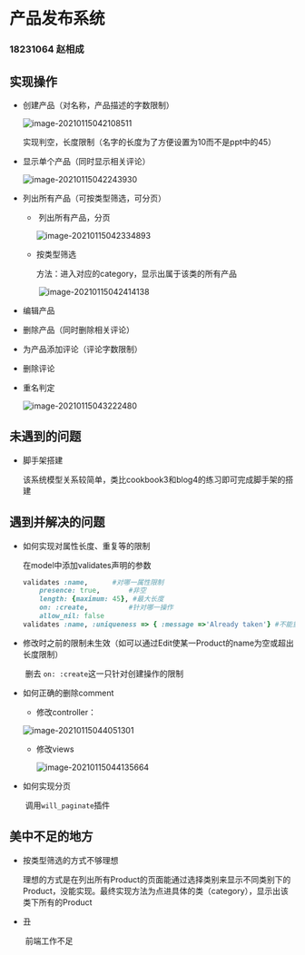 # 产品发布系统

### 18231064 赵相成



## 实现操作

- 创建产品（对名称，产品描述的字数限制）

  ![image-20210115042108511](http://ruby-git.act.buaa.edu.cn/ruby-2020/18231064/-/tree/product/product_releaser/images/image-1.png)

  实现判空，长度限制（名字的长度为了方便设置为10而不是ppt中的45）

  

- 显示单个产品（同时显示相关评论）

  ![image-20210115042243930](http://ruby-git.act.buaa.edu.cn/ruby-2020/18231064/-/tree/product/product_releaser/images/image-2.png)



- 列出所有产品（可按类型筛选，可分页）

  - ​	列出所有产品，分页

    ![image-20210115042334893](http://ruby-git.act.buaa.edu.cn/ruby-2020/18231064/-/tree/product/product_releaser/images/image-3.png)

  - 按类型筛选

    方法：进入对应的category，显示出属于该类的所有产品

    ​	![image-20210115042414138](http://ruby-git.act.buaa.edu.cn/ruby-2020/18231064/-/tree/product/product_releaser/images/image-4.png)

    

- 编辑产品

- 删除产品（同时删除相关评论）

- 为产品添加评论（评论字数限制）

- 删除评论

- 重名判定

  ![image-20210115043222480](http://ruby-git.act.buaa.edu.cn/ruby-2020/18231064/-/tree/product/product_releaser/images/image-5.png)



## 未遇到的问题

- 脚手架搭建

  ​	该系统模型关系较简单，类比cookbook3和blog4的练习即可完成脚手架的搭建





## 遇到并解决的问题

- 如何实现对属性长度、重复等的限制

  在model中添加validates声明的参数

  ```ruby
  validates :name,		#对哪一属性限制
      presence: true,		#非空
      length: {maximum: 45}, #最大长度
      on: :create,  		#针对哪一操作
      allow_nil: false	
  validates :name, :uniqueness => { :message =>'Already taken'} #不能重名
  ```

- 修改时之前的限制未生效（如可以通过Edit使某一Product的name为空或超出长度限制）

  ​	删去 `on: :create`这一只针对创建操作的限制

- 如何正确的删除comment

  - 修改controller：

  ![image-20210115044051301](http://ruby-git.act.buaa.edu.cn/ruby-2020/18231064/-/tree/product/product_releaser/images/image-6.png)

  - 修改views

    ![image-20210115044135664](http://ruby-git.act.buaa.edu.cn/ruby-2020/18231064/-/tree/product/product_releaser/images/image-7.png)

- 如何实现分页

  ​	调用`will_paginate`插件

  

## 美中不足的地方

- 按类型筛选的方式不够理想

  ​	理想的方式是在列出所有Product的页面能通过选择类别来显示不同类别下的Product，没能实现。最终实现方法为点进具体的类（category），显示出该类下所有的Product

- 丑

  ​	前端工作不足